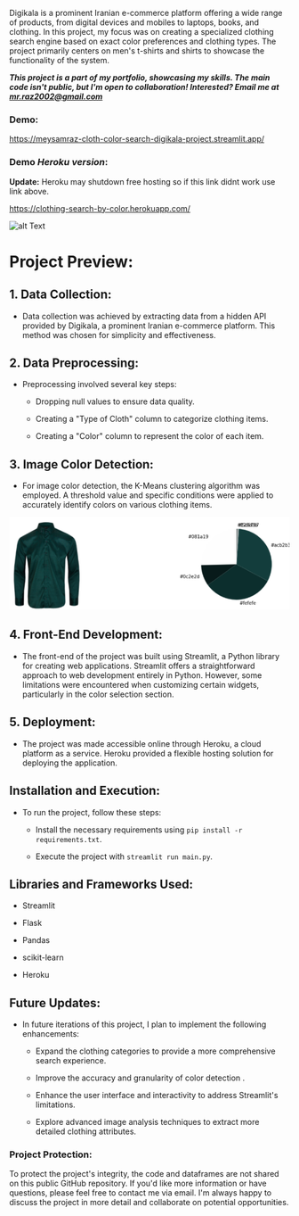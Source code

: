 Digikala is a prominent Iranian e-commerce platform offering a wide range of products, from digital devices and mobiles to laptops, books, and clothing. In this project, my focus was on creating a specialized clothing search engine based on exact color preferences and clothing types. The project primarily centers on men's t-shirts and shirts to showcase the functionality of the system.

***This project is a part of my portfolio, showcasing my skills. The main code isn't public, but I'm open to collaboration! Interested? Email me at mr.raz2002@gmail.com***

### Demo:

<https://meysamraz-cloth-color-search-digikala-project.streamlit.app/>

### Demo ***Heroku version***:

**Update:** Heroku may shutdown free hosting so if this link didnt work use link above.

<https://clothing-search-by-color.herokuapp.com/>

![alt Text](https://github.com/meysamraz/digikala-clothing-search-by-color/blob/master/src/demo.gif)


# **Project Preview:**

## **1. Data Collection:**

*   Data collection was achieved by extracting data from a hidden API provided by Digikala, a prominent Iranian e-commerce platform. This method was chosen for simplicity and effectiveness.

## **2. Data Preprocessing:**

*   Preprocessing involved several key steps:

    *   Dropping null values to ensure data quality.

    *   Creating a "Type of Cloth" column to categorize clothing items.

    *   Creating a "Color" column to represent the color of each item.

## **3. Image Color Detection:**

*   For image color detection, the K-Means clustering algorithm was employed. A threshold value and specific conditions were applied to accurately identify colors on various clothing items.

<p><img src="src/color_detection.png" alt=""></p>

## **4. Front-End Development:**

*   The front-end of the project was built using Streamlit, a Python library for creating web applications. Streamlit offers a straightforward approach to web development entirely in Python. However, some limitations were encountered when customizing certain widgets, particularly in the color selection section.

## **5. Deployment:**

*   The project was made accessible online through Heroku, a cloud platform as a service. Heroku provided a flexible hosting solution for deploying the application.

## **Installation and Execution:**

*   To run the project, follow these steps:

    *   Install the necessary requirements using `pip install -r requirements.txt`.

    *   Execute the project with `streamlit run main.py`.

## **Libraries and Frameworks Used:**

*   Streamlit

*   Flask

*   Pandas

*   scikit-learn

*   Heroku

## **Future Updates:**

*   In future iterations of this project, I plan to implement the following enhancements:

    *   Expand the clothing categories to provide a more comprehensive search experience.

    *   Improve the accuracy and granularity of color detection .

    *   Enhance the user interface and interactivity to address Streamlit's limitations.

    *   Explore advanced image analysis techniques to extract more detailed clothing attributes.
 
    
### Project Protection:
To protect the project's integrity, the code and dataframes are not shared on this public GitHub repository. If you'd like more information or have questions, please feel free to contact me via email. I'm always happy to discuss the project in more detail and collaborate on potential opportunities.
